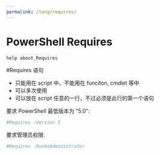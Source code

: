 ```yaml
---
permalink: /lang/requires/
---
```


# PowerShell Requires

```powershell
help about_Requires
```

\#Requires 语句

- 只能用在 script 中，不能用在 funciton, cmdlet 等中
- 可以多次使用
- 可以放在 script 任意的一行，不过必须是此行的第一个语句

要求 PowerShell 最低版本为 "5.0":

```powershell
#Requires -Version 5
```

要求管理员权限:

```powershell
#Requires -RunAsAdministrator
```
